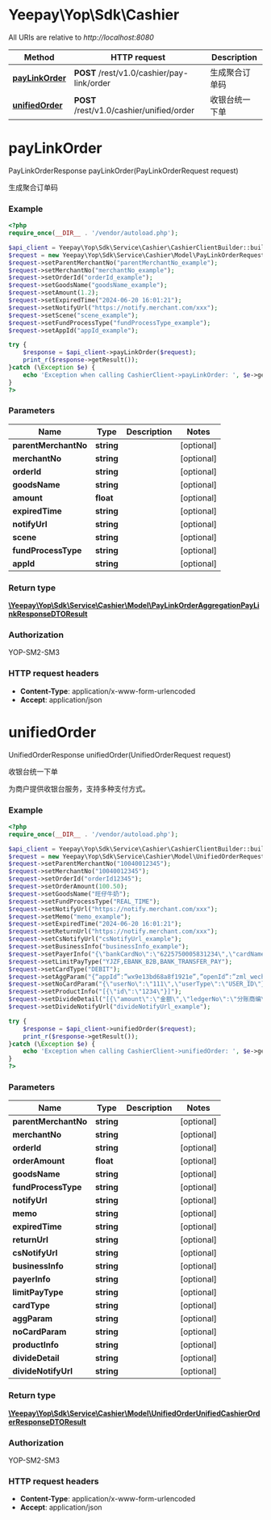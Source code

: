 # Yeepay\Yop\Sdk\Cashier

All URIs are relative to *http://localhost:8080*

Method | HTTP request | Description
------------- | ------------- | -------------
[**payLinkOrder**](Cashier.md#payLinkOrder) | **POST** /rest/v1.0/cashier/pay-link/order | 生成聚合订单码
[**unifiedOrder**](Cashier.md#unifiedOrder) | **POST** /rest/v1.0/cashier/unified/order | 收银台统一下单


# **payLinkOrder**
PayLinkOrderResponse payLinkOrder(PayLinkOrderRequest request)

生成聚合订单码

### Example
```php
<?php
require_once(__DIR__ . '/vendor/autoload.php');

$api_client = Yeepay\Yop\Sdk\Service\Cashier\CashierClientBuilder::builder()->build();
$request = new Yeepay\Yop\Sdk\Service\Cashier\Model\PayLinkOrderRequest();
$request->setParentMerchantNo("parentMerchantNo_example");
$request->setMerchantNo("merchantNo_example");
$request->setOrderId("orderId_example");
$request->setGoodsName("goodsName_example");
$request->setAmount(1.2);
$request->setExpiredTime("2024-06-20 16:01:21");
$request->setNotifyUrl("https://notify.merchant.com/xxx");
$request->setScene("scene_example");
$request->setFundProcessType("fundProcessType_example");
$request->setAppId("appId_example");

try {
    $response = $api_client->payLinkOrder($request);
    print_r($response->getResult());
}catch (\Exception $e) {
    echo 'Exception when calling CashierClient->payLinkOrder: ', $e->getMessage(), PHP_EOL;
}
?>
```

### Parameters

Name | Type | Description  | Notes
------------- | ------------- | ------------- | -------------
 **parentMerchantNo** | **string**|  | [optional]
 **merchantNo** | **string**|  | [optional]
 **orderId** | **string**|  | [optional]
 **goodsName** | **string**|  | [optional]
 **amount** | **float**|  | [optional]
 **expiredTime** | **string**|  | [optional]
 **notifyUrl** | **string**|  | [optional]
 **scene** | **string**|  | [optional]
 **fundProcessType** | **string**|  | [optional]
 **appId** | **string**|  | [optional]

### Return type
[**\Yeepay\Yop\Sdk\Service\Cashier\Model\PayLinkOrderAggregationPayLinkResponseDTOResult**](../Model/PayLinkOrderAggregationPayLinkResponseDTOResult.md)
### Authorization

YOP-SM2-SM3


### HTTP request headers

 - **Content-Type**: application/x-www-form-urlencoded
 - **Accept**: application/json

# **unifiedOrder**
UnifiedOrderResponse unifiedOrder(UnifiedOrderRequest request)

收银台统一下单

为商户提供收银台服务，支持多种支付方式。

### Example
```php
<?php
require_once(__DIR__ . '/vendor/autoload.php');

$api_client = Yeepay\Yop\Sdk\Service\Cashier\CashierClientBuilder::builder()->build();
$request = new Yeepay\Yop\Sdk\Service\Cashier\Model\UnifiedOrderRequest();
$request->setParentMerchantNo("10040012345");
$request->setMerchantNo("10040012345");
$request->setOrderId("orderId12345");
$request->setOrderAmount(100.50);
$request->setGoodsName("旺仔牛奶");
$request->setFundProcessType("REAL_TIME");
$request->setNotifyUrl("https://notify.merchant.com/xxx");
$request->setMemo("memo_example");
$request->setExpiredTime("2024-06-20 16:01:21");
$request->setReturnUrl("https://notify.merchant.com/xxx");
$request->setCsNotifyUrl("csNotifyUrl_example");
$request->setBusinessInfo("businessInfo_example");
$request->setPayerInfo("{\"bankCardNo\":\"6225750005831234\",\"cardName\":\"爱丽丝\",\"idCardNo\":\"130225199006093323\",\"mobilePhoneNo\":\"13902092131\",\"userID\":\"20056788\"}");
$request->setLimitPayType("YJZF,EBANK_B2B,BANK_TRANSFER_PAY");
$request->setCardType("DEBIT");
$request->setAggParam("{“appId”:”wx9e13bd68a8f1921e”,”openId”:”zml_wechat”}");
$request->setNoCardParam("{\"userNo\":\"111\",\"userType\":\"USER_ID\"}");
$request->setProductInfo("[{\"id\":\"1234\"}]");
$request->setDivideDetail("[{\"amount\":\"金额\",\"ledgerNo\":\"分账商编\"}]");
$request->setDivideNotifyUrl("divideNotifyUrl_example");

try {
    $response = $api_client->unifiedOrder($request);
    print_r($response->getResult());
}catch (\Exception $e) {
    echo 'Exception when calling CashierClient->unifiedOrder: ', $e->getMessage(), PHP_EOL;
}
?>
```

### Parameters

Name | Type | Description  | Notes
------------- | ------------- | ------------- | -------------
 **parentMerchantNo** | **string**|  | [optional]
 **merchantNo** | **string**|  | [optional]
 **orderId** | **string**|  | [optional]
 **orderAmount** | **float**|  | [optional]
 **goodsName** | **string**|  | [optional]
 **fundProcessType** | **string**|  | [optional]
 **notifyUrl** | **string**|  | [optional]
 **memo** | **string**|  | [optional]
 **expiredTime** | **string**|  | [optional]
 **returnUrl** | **string**|  | [optional]
 **csNotifyUrl** | **string**|  | [optional]
 **businessInfo** | **string**|  | [optional]
 **payerInfo** | **string**|  | [optional]
 **limitPayType** | **string**|  | [optional]
 **cardType** | **string**|  | [optional]
 **aggParam** | **string**|  | [optional]
 **noCardParam** | **string**|  | [optional]
 **productInfo** | **string**|  | [optional]
 **divideDetail** | **string**|  | [optional]
 **divideNotifyUrl** | **string**|  | [optional]

### Return type
[**\Yeepay\Yop\Sdk\Service\Cashier\Model\UnifiedOrderUnifiedCashierOrderResponseDTOResult**](../Model/UnifiedOrderUnifiedCashierOrderResponseDTOResult.md)
### Authorization

YOP-SM2-SM3


### HTTP request headers

 - **Content-Type**: application/x-www-form-urlencoded
 - **Accept**: application/json

